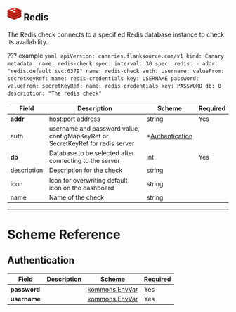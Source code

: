 ## <img src='https://raw.githubusercontent.com/flanksource/flanksource-ui/main/src/icons/redis.svg' style='height: 32px'/> Redis

The Redis check connects to a specified Redis database instance to check its availability.

??? example
    ```yaml
    apiVersion: canaries.flanksource.com/v1
    kind: Canary
    metadata:
      name: redis-check
    spec:
      interval: 30
      spec:
        redis:
          - addr: "redis.default.svc:6379"
            name: redis-check
            auth:
              username:
                valueFrom:
                  secretKeyRef:
                    name: redis-credentials
                    key: USERNAME
              password:
                valueFrom:
                  secretKeyRef:
                    name: redis-credentials
                    key: PASSWORD
            db: 0
            description: "The redis check"
    ```

| Field | Description | Scheme | Required |
| ----- | ----------- | ------ | -------- |
| **addr** | host:port address | string | Yes |
| auth | username and password value, configMapKeyRef or SecretKeyRef for redis server | *[Authentication](#authentication) |  |
| **db** | Database to be selected after connecting to the server | int | Yes |
| description | Description for the check | string |  |
| icon | Icon for overwriting default icon on the dashboard | string |  |
| name | Name of the check | string |  |

---
# Scheme Reference
## Authentication



| Field | Description | Scheme | Required |
| ----- | ----------- | ------ | -------- |
| **password** |  | [kommons.EnvVar](https://pkg.go.dev/github.com/flanksource/kommons#EnvVar) | Yes |
| **username** |  | [kommons.EnvVar](https://pkg.go.dev/github.com/flanksource/kommons#EnvVar) | Yes |

